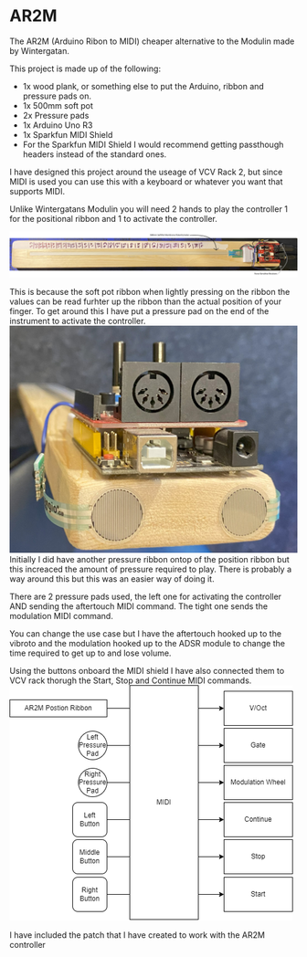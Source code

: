 # AR2M
The AR2M (Arduino Ribon to MIDI) cheaper alternative to the Modulin made by Wintergatan.

This project is made up of the following:
* 1x wood plank, or something else to put the Arduino, ribbon and pressure pads on.
* 1x 500mm soft pot
* 2x Pressure pads
* 1x Arduino Uno R3
* 1x Sparkfun MIDI Shield
* For the Sparkfun MIDI Shield I would recommend getting passthough headers instead of the standard ones.


I have designed this project around the useage of VCV Rack 2, but since MIDI is used you can use this with a keyboard or whatever you want that supports MIDI.

Unlike Wintergatans Modulin you will need 2 hands to play the controller 1 for the positional ribbon and 1 to activate the controller.

![AR2M Layout](https://raw.githubusercontent.com/CraCaNN/AR2M/main/AR2M%20diagram.png)

This is because the soft pot ribbon when lightly pressing on the ribbon the values can be read furhter up the ribbon than the actual position of your finger.
To get around this I have put a pressure pad on the end of the instrument to activate the controller. 
![Pressure end](https://github.com/CraCaNN/AR2M/blob/main/pressure%20close%20up.jpg?)
Initially I did have another pressure ribbon ontop of the position ribbon but this increaced the amount of pressure required to play.
There is probably a way around this but this was an easier way of doing it.

There are 2 pressure pads used, the left one for activating the controller AND sending the aftertouch MIDI command.
The tight one sends the modulation MIDI command.

You can change the use case but I have the aftertouch hooked up to the vibroto and the modulation hooked up to the ADSR module to change the time required to get up to and lose volume.

Using the buttons onboard the MIDI shield I have also connected them to VCV rack thorugh the Start, Stop and Continue MIDI commands.
![Physical to VCV](https://github.com/CraCaNN/AR2M/blob/main/AR2M%20physc%20to%20vcv.drawio.png)


I have included the patch that I have created to work with the AR2M controller
